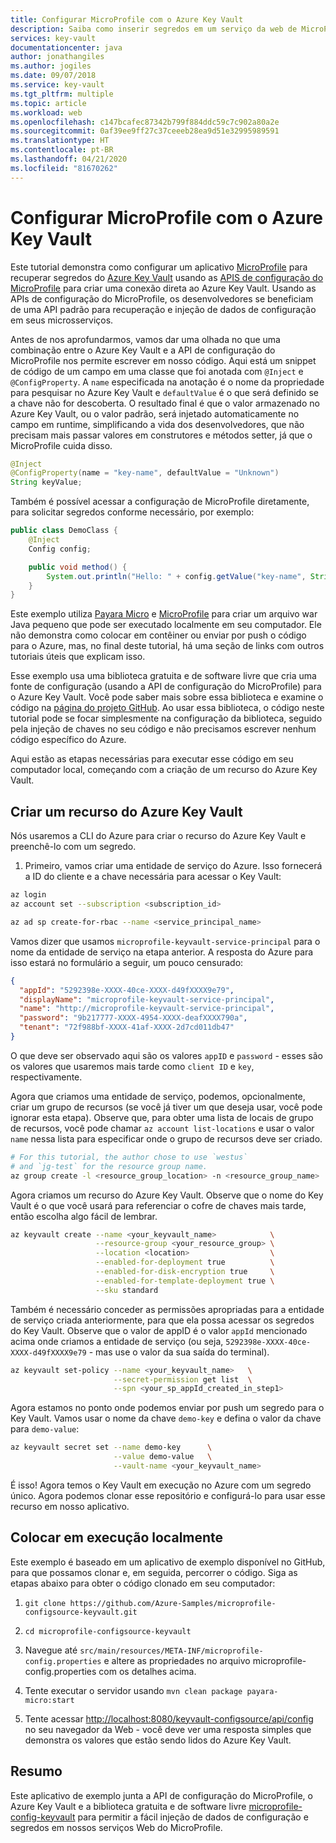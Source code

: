 ```yaml
---
title: Configurar MicroProfile com o Azure Key Vault
description: Saiba como inserir segredos em um serviço da web de MicroProfile com o Azure Key Vault
services: key-vault
documentationcenter: java
author: jonathangiles
ms.author: jogiles
ms.date: 09/07/2018
ms.service: key-vault
ms.tgt_pltfrm: multiple
ms.topic: article
ms.workload: web
ms.openlocfilehash: c147bcafec87342b799f884ddc59c7c902a80a2e
ms.sourcegitcommit: 0af39ee9ff27c37ceeeb28ea9d51e32995989591
ms.translationtype: HT
ms.contentlocale: pt-BR
ms.lasthandoff: 04/21/2020
ms.locfileid: "81670262"
---
```

# <a name="configure-microprofile-with-azure-key-vault"></a>Configurar MicroProfile com o Azure Key Vault

Este tutorial demonstra como configurar um aplicativo [MicroProfile](http://microprofile.io) para recuperar segredos do [Azure Key Vault](https://azure.microsoft.com/services/key-vault/) usando as [APIS de configuração do MicroProfile](https://microprofile.io/project/eclipse/microprofile-config) para criar uma conexão direta ao Azure Key Vault. Usando as APIs de configuração do MicroProfile, os desenvolvedores se beneficiam de uma API padrão para recuperação e injeção de dados de configuração em seus microsserviços.

Antes de nos aprofundarmos, vamos dar uma olhada no que uma combinação entre o Azure Key Vault e a API de configuração do MicroProfile nos permite escrever em nosso código. Aqui está um snippet de código de um campo em uma classe que foi anotada com `@Inject` e `@ConfigProperty`. A `name` especificada na anotação é o nome da propriedade para pesquisar no Azure Key Vault e `defaultValue` é o que será definido se a chave não for descoberta. O resultado final é que o valor armazenado no Azure Key Vault, ou o valor padrão, será injetado automaticamente no campo em runtime, simplificando a vida dos desenvolvedores, que não precisam mais passar valores em construtores e métodos setter, já que o MicroProfile cuida disso.

```java
@Inject
@ConfigProperty(name = "key-name", defaultValue = "Unknown")
String keyValue;
```

Também é possível acessar a configuração de MicroProfile diretamente, para solicitar segredos conforme necessário, por exemplo:

```java
public class DemoClass {
    @Inject
    Config config;

    public void method() {
        System.out.println("Hello: " + config.getValue("key-name", String.class));
    }
}
```

Este exemplo utiliza [Payara Micro](https://www.payara.fish/payara_micro) e [MicroProfile](https://microprofile.io/) para criar um arquivo war Java pequeno que pode ser executado localmente em seu computador. Ele não demonstra como colocar em contêiner ou enviar por push o código para o Azure, mas, no final deste tutorial, há uma seção de links com outros tutoriais úteis que explicam isso.

Esse exemplo usa uma biblioteca gratuita e de software livre que cria uma fonte de configuração (usando a API de configuração do MicroProfile) para o Azure Key Vault. Você pode saber mais sobre essa biblioteca e examine o código na [página do projeto GitHub](https://github.com/Azure/azure-microprofile/tree/master/microprofile-config-keyvault). Ao usar essa biblioteca, o código neste tutorial pode se focar simplesmente na configuração da biblioteca, seguido pela injeção de chaves no seu código e não precisamos escrever nenhum código específico do Azure.

Aqui estão as etapas necessárias para executar esse código em seu computador local, começando com a criação de um recurso do Azure Key Vault.

## <a name="creating-an-azure-key-vault-resource"></a>Criar um recurso do Azure Key Vault

Nós usaremos a CLI do Azure para criar o recurso do Azure Key Vault e preenchê-lo com um segredo.

1. Primeiro, vamos criar uma entidade de serviço do Azure. Isso fornecerá a ID do cliente e a chave necessária para acessar o Key Vault:

```bash
az login
az account set --subscription <subscription_id>

az ad sp create-for-rbac --name <service_principal_name>
```

Vamos dizer que usamos `microprofile-keyvault-service-principal` para o nome da entidade de serviço na etapa anterior. A resposta do Azure para isso estará no formulário a seguir, um pouco censurado:

```json
{
  "appId": "5292398e-XXXX-40ce-XXXX-d49fXXXX9e79",
  "displayName": "microprofile-keyvault-service-principal",
  "name": "http://microprofile-keyvault-service-principal",
  "password": "9b217777-XXXX-4954-XXXX-deafXXXX790a",
  "tenant": "72f988bf-XXXX-41af-XXXX-2d7cd011db47"
}
```

O que deve ser observado aqui são os valores `appID` e `password` - esses são os valores que usaremos mais tarde como `client ID` e `key`, respectivamente.

Agora que criamos uma entidade de serviço, podemos, opcionalmente, criar um grupo de recursos (se você já tiver um que deseja usar, você pode ignorar esta etapa). Observe que, para obter uma lista de locais de grupo de recursos, você pode chamar `az account list-locations` e usar o valor `name` nessa lista para especificar onde o grupo de recursos deve ser criado.

```bash
# For this tutorial, the author chose to use `westus`
# and `jg-test` for the resource group name.
az group create -l <resource_group_location> -n <resource_group_name>
```

Agora criamos um recurso do Azure Key Vault. Observe que o nome do Key Vault é o que você usará para referenciar o cofre de chaves mais tarde, então escolha algo fácil de lembrar.

```bash
az keyvault create --name <your_keyvault_name>            \
                   --resource-group <your_resource_group> \
                   --location <location>                  \
                   --enabled-for-deployment true          \
                   --enabled-for-disk-encryption true     \
                   --enabled-for-template-deployment true \
                   --sku standard
```

Também é necessário conceder as permissões apropriadas para a entidade de serviço criada anteriormente, para que ela possa acessar os segredos do Key Vault. Observe que o valor de appID é o valor `appId` mencionado acima onde criamos a entidade de serviço (ou seja, `5292398e-XXXX-40ce-XXXX-d49fXXXX9e79` - mas use o valor da sua saída do terminal).

```bash
az keyvault set-policy --name <your_keyvault_name>   \
                       --secret-permission get list  \
                       --spn <your_sp_appId_created_in_step1>
```

Agora estamos no ponto onde podemos enviar por push um segredo para o Key Vault. Vamos usar o nome da chave `demo-key` e defina o valor da chave para `demo-value`:

```bash
az keyvault secret set --name demo-key      \
                       --value demo-value   \
                       --vault-name <your_keyvault_name>  
```

É isso! Agora temos o Key Vault em execução no Azure com um segredo único. Agora podemos clonar esse repositório e configurá-lo para usar esse recurso em nosso aplicativo.

## <a name="getting-up-and-running-locally"></a>Colocar em execução localmente

Este exemplo é baseado em um aplicativo de exemplo disponível no GitHub, para que possamos clonar e, em seguida, percorrer o código. Siga as etapas abaixo para obter o código clonado em seu computador:

1. `git clone https://github.com/Azure-Samples/microprofile-configsource-keyvault.git`

1. `cd microprofile-configsource-keyvault`

1. Navegue até `src/main/resources/META-INF/microprofile-config.properties` e altere as propriedades no arquivo microprofile-config.properties com os detalhes acima.

1. Tente executar o servidor usando `mvn clean package payara-micro:start`

1. Tente acessar [http://localhost:8080/keyvault-configsource/api/config](http://localhost:8080/keyvault-configsource/api/config) no seu navegador da Web - você deve ver uma resposta simples que demonstra os valores que estão sendo lidos do Azure Key Vault.

## <a name="summary"></a>Resumo

Este aplicativo de exemplo junta a API de configuração do MicroProfile, o Azure Key Vault e a biblioteca gratuita e de software livre [microprofile-config-keyvault](https://github.com/Azure/azure-microprofile/tree/master/microprofile-config-keyvault) para permitir a fácil injeção de dados de configuração e segredos em nossos serviços Web do MicroProfile.
